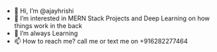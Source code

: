 - 👋 Hi, I’m @ajayhrishi
- 👀 I’m interested in MERN Stack Projects and Deep Learning on how things work in the back
- 🌱 I’m always Learning
- 📫 How to reach me? call me or text me on +916282277464
<!---
Hi, I'm a self-taught MERN Stack developer with the expertise to help you create a website that drives business growth.

I specialize in building small to medium-sized business websites tailored to your specific needs.

From concept to launch, I offer full project management, ensuring your site is hosted and runs smoothly without any issues.

Skills:

React, Redux
Express.js, Node.js
MongoDB, Mongoose
Docker, Kubernetes

Why choose me? Although I may not have company-level experience, I'm committed to delivering high-quality results. To build trust, I’m open to discussing flexible terms where you can pay upon project completion, ensuring your satisfaction and helping me establish a strong profile.

If you'd like to discuss your project further, please don't hesitate to reach out.
--->
